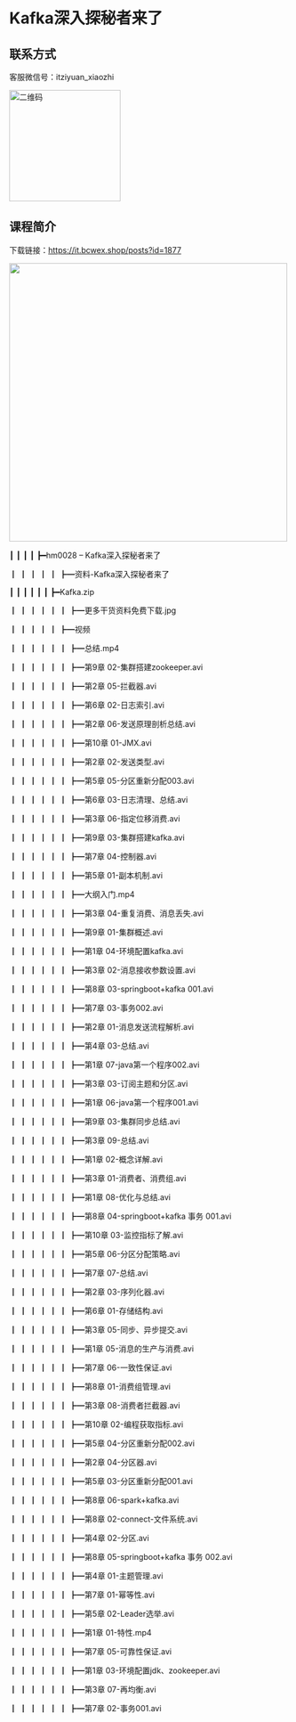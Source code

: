 # Kafka深入探秘者来了

## 联系方式

客服微信号：itziyuan_xiaozhi

<img src="https://ziyuanyun.oss-cn-guangzhou.aliyuncs.com/common/20240614073449/666b82192834a.jpg" width="200" height="200" alt="二维码">

## 课程简介

下载链接：https://it.bcwex.shop/posts?id=1877

<img src="https://ziyuanyun.oss-cn-guangzhou.aliyuncs.com/yun/20240515183554/6644900ac59b4.jpg" width="500" alt="">

  ┃ ┃ ┃ ┃ ┣━hm0028 &#8211; Kafka深入探秘者来了

 ┃ ┃ ┃ ┃ ┃ ┣━资料-Kafka深入探秘者来了

 ┃ ┃ ┃ ┃ ┃ ┃ ┣━Kafka.zip

 ┃ ┃ ┃ ┃ ┃ ┃ ┣━更多干货资料免费下载.jpg

 ┃ ┃ ┃ ┃ ┃ ┣━视频

 ┃ ┃ ┃ ┃ ┃ ┃ ┣━总结.mp4

 ┃ ┃ ┃ ┃ ┃ ┃ ┣━第9章 02-集群搭建zookeeper.avi

 ┃ ┃ ┃ ┃ ┃ ┃ ┣━第2章 05-拦截器.avi

 ┃ ┃ ┃ ┃ ┃ ┃ ┣━第6章 02-日志索引.avi

 ┃ ┃ ┃ ┃ ┃ ┃ ┣━第2章 06-发送原理剖析总结.avi

 ┃ ┃ ┃ ┃ ┃ ┃ ┣━第10章 01-JMX.avi

 ┃ ┃ ┃ ┃ ┃ ┃ ┣━第2章 02-发送类型.avi

 ┃ ┃ ┃ ┃ ┃ ┃ ┣━第5章 05-分区重新分配003.avi

 ┃ ┃ ┃ ┃ ┃ ┃ ┣━第6章 03-日志清理、总结.avi

 ┃ ┃ ┃ ┃ ┃ ┃ ┣━第3章 06-指定位移消费.avi

 ┃ ┃ ┃ ┃ ┃ ┃ ┣━第9章 03-集群搭建kafka.avi

 ┃ ┃ ┃ ┃ ┃ ┃ ┣━第7章 04-控制器.avi

 ┃ ┃ ┃ ┃ ┃ ┃ ┣━第5章 01-副本机制.avi

 ┃ ┃ ┃ ┃ ┃ ┃ ┣━大纲入门.mp4

 ┃ ┃ ┃ ┃ ┃ ┃ ┣━第3章 04-重复消费、消息丢失.avi

 ┃ ┃ ┃ ┃ ┃ ┃ ┣━第9章 01-集群概述.avi

 ┃ ┃ ┃ ┃ ┃ ┃ ┣━第1章 04-环境配置kafka.avi

 ┃ ┃ ┃ ┃ ┃ ┃ ┣━第3章 02-消息接收参数设置.avi

 ┃ ┃ ┃ ┃ ┃ ┃ ┣━第8章 03-springboot+kafka 001.avi

 ┃ ┃ ┃ ┃ ┃ ┃ ┣━第7章 03-事务002.avi

 ┃ ┃ ┃ ┃ ┃ ┃ ┣━第2章 01-消息发送流程解析.avi

 ┃ ┃ ┃ ┃ ┃ ┃ ┣━第4章 03-总结.avi

 ┃ ┃ ┃ ┃ ┃ ┃ ┣━第1章 07-java第一个程序002.avi

 ┃ ┃ ┃ ┃ ┃ ┃ ┣━第3章 03-订阅主题和分区.avi

 ┃ ┃ ┃ ┃ ┃ ┃ ┣━第1章 06-java第一个程序001.avi

 ┃ ┃ ┃ ┃ ┃ ┃ ┣━第9章 03-集群同步总结.avi

 ┃ ┃ ┃ ┃ ┃ ┃ ┣━第3章 09-总结.avi

 ┃ ┃ ┃ ┃ ┃ ┃ ┣━第1章 02-概念详解.avi

 ┃ ┃ ┃ ┃ ┃ ┃ ┣━第3章 01-消费者、消费组.avi

 ┃ ┃ ┃ ┃ ┃ ┃ ┣━第1章 08-优化与总结.avi

 ┃ ┃ ┃ ┃ ┃ ┃ ┣━第8章 04-springboot+kafka 事务 001.avi

 ┃ ┃ ┃ ┃ ┃ ┃ ┣━第10章 03-监控指标了解.avi

 ┃ ┃ ┃ ┃ ┃ ┃ ┣━第5章 06-分区分配策略.avi

 ┃ ┃ ┃ ┃ ┃ ┃ ┣━第7章 07-总结.avi

 ┃ ┃ ┃ ┃ ┃ ┃ ┣━第2章 03-序列化器.avi

 ┃ ┃ ┃ ┃ ┃ ┃ ┣━第6章 01-存储结构.avi

 ┃ ┃ ┃ ┃ ┃ ┃ ┣━第3章 05-同步、异步提交.avi

 ┃ ┃ ┃ ┃ ┃ ┃ ┣━第1章 05-消息的生产与消费.avi

 ┃ ┃ ┃ ┃ ┃ ┃ ┣━第7章 06-一致性保证.avi

 ┃ ┃ ┃ ┃ ┃ ┃ ┣━第8章 01-消费组管理.avi

 ┃ ┃ ┃ ┃ ┃ ┃ ┣━第3章 08-消费者拦截器.avi

 ┃ ┃ ┃ ┃ ┃ ┃ ┣━第10章 02-编程获取指标.avi

 ┃ ┃ ┃ ┃ ┃ ┃ ┣━第5章 04-分区重新分配002.avi

 ┃ ┃ ┃ ┃ ┃ ┃ ┣━第2章 04-分区器.avi

 ┃ ┃ ┃ ┃ ┃ ┃ ┣━第5章 03-分区重新分配001.avi

 ┃ ┃ ┃ ┃ ┃ ┃ ┣━第8章 06-spark+kafka.avi

 ┃ ┃ ┃ ┃ ┃ ┃ ┣━第8章 02-connect-文件系统.avi

 ┃ ┃ ┃ ┃ ┃ ┃ ┣━第4章 02-分区.avi

 ┃ ┃ ┃ ┃ ┃ ┃ ┣━第8章 05-springboot+kafka 事务 002.avi

 ┃ ┃ ┃ ┃ ┃ ┃ ┣━第4章 01-主题管理.avi

 ┃ ┃ ┃ ┃ ┃ ┃ ┣━第7章 01-幂等性.avi

 ┃ ┃ ┃ ┃ ┃ ┃ ┣━第5章 02-Leader选举.avi

 ┃ ┃ ┃ ┃ ┃ ┃ ┣━第1章 01-特性.mp4

 ┃ ┃ ┃ ┃ ┃ ┃ ┣━第7章 05-可靠性保证.avi

 ┃ ┃ ┃ ┃ ┃ ┃ ┣━第1章 03-环境配置jdk、zookeeper.avi

 ┃ ┃ ┃ ┃ ┃ ┃ ┣━第3章 07-再均衡.avi

 ┃ ┃ ┃ ┃ ┃ ┃ ┣━第7章 02-事务001.avi

  
